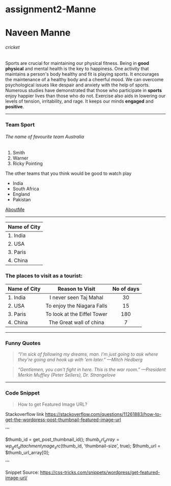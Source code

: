 # assignment2-Manne

# Naveen Manne

###### cricket

Sports are crucial for maintaining our physical fitness. Being in **good physical** and mental health is the key to happiness. One activity that maintains a person's body healthy and fit is playing sports. It encourages the maintenance of a healthy body and a cheerful mood. We can overcome psychological issues like despair and anxiety with the help of sports. Numerous studies have demonstrated that those who participate in **sports** enjoy happier lives than those who do not. Exercise also aids in lowering our levels of tension, irritability, and rage. It keeps our minds **engaged** and **positive**.

---

### Team Sport

###### The name of favourite team Australia

1. Smith
2. Warner
3. Ricky Pointing

The other teams that you think would be good to watch play

- India
- South Africa
- England
- Pakistan

[AboutMe](AboutMe.md)

---
|  Name of City  |
| :------------ | 
| 1. India    |
| 2. USA          |
| 3. Paris        |
| 4. China          |

### The places to visit as a tourist:

|  **Name of City**  | **Reason to Visit** | **No of days**|
| :------------ | :------------: | :------------: |
| 1. India    | I never seen Taj Mahal   | 30 |
| 2. USA          | To enjoy the Niagara Falls   | 15 |
| 3. Paris        | To look at the Eiffel Tower   | 180 |
| 4. China         |  The Great wall of china          | 7 |

---

### Funny Quotes

> *“I'm sick of following my dreams, man. I'm just going to ask where they're going and hook up with ’em later."*
*—Mitch Hedberg*

> *“Gentlemen, you can't fight in here. This is the war room.”*
*—President Merkin Muffley (Peter Sellers), Dr. Strangelove*

---
### Code Snippet

> How to get Featured Image URL?

Stackoverflow link <https://stackoverflow.com/questions/11261883/how-to-get-the-wordpress-post-thumbnail-featured-image-url>

'''

$thumb_id = get_post_thumbnail_id();
$thumb_url_array = wp_get_attachment_image_src($thumb_id, 'thumbnail-size', true);
$thumb_url = $thumb_url_array[0];

'''

Snippet Source: <https://css-tricks.com/snippets/wordpress/get-featured-image-url/>



